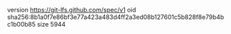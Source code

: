 version https://git-lfs.github.com/spec/v1
oid sha256:8b1a0f7e86bf3e77a423a483d4ff2a3ed08b127601c5b828f8e79b4bc1b00b85
size 5944
